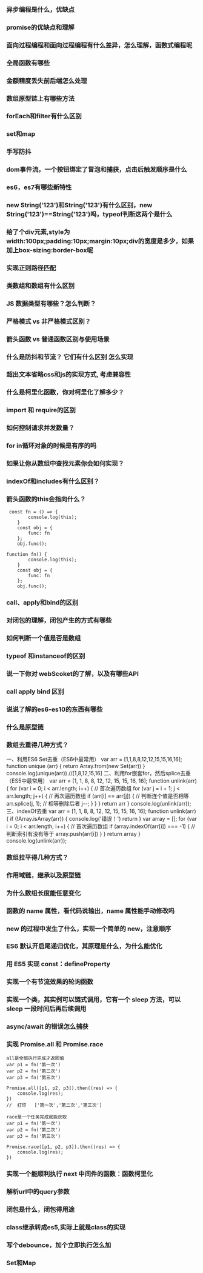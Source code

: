 ### 异步编程是什么，优缺点

### promise的优缺点和理解

### 面向过程编程和面向过程编程有什么差异，怎么理解，函数式编程呢

### 全局函数有哪些

### 金额精度丢失前后端怎么处理

### 数组原型链上有哪些方法

### forEach和filter有什么区别

### set和map


### 手写防抖

### dom事件流，一个按钮绑定了冒泡和捕获，点击后触发顺序是什么


### es6，es7有哪些新特性

### new String('123')和String('123')有什么区别，new String('123')==String('123')吗，typeof判断这两个是什么

### 给了个div元素,style为width:100px;padding:10px;margin:10px;div的宽度是多少，如果加上box-sizing:border-box呢

### 实现正则路径匹配

### 类数组和数组有什么区别

### JS 数据类型有哪些？怎么判断？

### 严格模式 vs 非严格模式区别？

### 箭头函数 vs 普通函数区别与使用场景

### 什么是防抖和节流？ 它们有什么区别 怎么实现

### 超出文本省略css和js的实现方式, 考虑兼容性

### 什么是柯里化函数，你对柯里化了解多少？

### import 和 require的区别

### 如何控制请求并发数量？


### for in循环对象的时候是有序的吗


### 如果让你从数组中查找元素你会如何实现？

### indexOf和includes有什么区别？

### 箭头函数的this会指向什么？
```
 const fn = () => {
        console.log(this);
    }
    const obj = {
        func: fn
    };
    obj.func();

```

```
function fn() {
        console.log(this);
    }
    const obj = {
        func: fn
    };
    obj.func();
```

### call、apply和bind的区别

### 对闭包的理解，闭包产生的方式有哪些

### 如何判断一个值是否是数组


### typeof 和instanceof的区别

### 说一下你对 webScoket的了解，以及有哪些API

### call apply bind 区别

### 说说了解的es6-es10的东西有哪些

### 什么是原型链

### 数组去重得几种方式？
一、利用ES6 Set去重（ES6中最常用）
var arr = [1,1,8,8,12,12,15,15,16,16]; function unique (arr) { return Array.from(new Set(arr)) } console.log(unique(arr)) //[1,8,12,15,16]
二、利用for嵌套for，然后splice去重（ES5中最常用）
var arr = [1, 1, 8, 8, 12, 12, 15, 15, 16, 16]; function unlink(arr) { for (var i = 0; i < arr.length; i++) { // 首次遍历数组 for (var j = i + 1; j < arr.length; j++) { // 再次遍历数组 if (arr[i] == arr[j]) { // 判断连个值是否相等 arr.splice(j, 1); // 相等删除后者 j--; } } } return arr } console.log(unlink(arr));
三、indexOf去重
var arr = [1, 1, 8, 8, 12, 12, 15, 15, 16, 16]; function unlink(arr) { if (!Array.isArray(arr)) { console.log('错误！') return } var array = []; for (var i = 0; i < arr.length; i++) { // 首次遍历数组 if (array.indexOf(arr[i]) === -1) { // 判断索引有没有等于 array.push(arr[i]) } } return array } console.log(unlink(arr));

### 数组拉平得几种方式？

### 作用域链，继承以及原型链

### 为什么数组长度能任意变化

### 函数的 name 属性，看代码说输出，name 属性能手动修改吗

### new 的过程中发生了什么，实现一个简单的 new，注意顺序

### ES6 默认开启尾递归优化，其原理是什么，为什么能优化

### 用 ES5 实现 const：defineProperty

### 实现一个有节流效果的轮询函数

### 实现一个类，其实例可以链式调用，它有一个 sleep 方法，可以 sleep 一段时间后再后续调用


### async/await 的错误怎么捕获

### 实现 Promise.all 和 Promise.race

```
all是全部执行完成才返回值
var p1 = fn('第一次')
var p2 = fn('第二次')
var p3 = fn('第三次')

Promise.all([p1, p2, p3]).then((res) => {
    console.log(res);
})
//  打印   ['第一次','第二次','第三次']
```
```
race是一个任务完成就能获取
var p1 = fn('第一次')
var p2 = fn('第二次')
var p3 = fn('第三次')

Promise.race([p1, p2, p3]).then((res) => {
    console.log(res);
})
```

### 实现一个能顺利执行 next 中间件的函数：函数柯里化


### 解析url中的query参数

### 闭包是什么，闭包得用途

### class继承转成es5,实际上就是class的实现

### 写个debounce，加个立即执行怎么加

### Set和Map